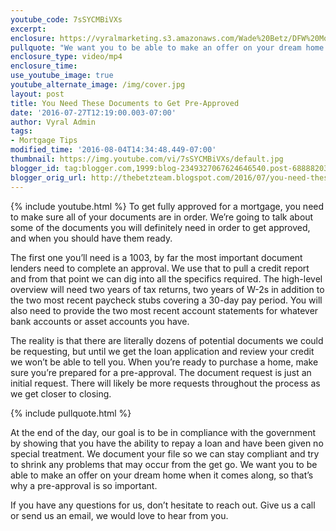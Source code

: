 ```yaml
---
youtube_code: 7sSYCMBiVXs
excerpt:
enclosure: https://vyralmarketing.s3.amazonaws.com/Wade%20Betz/DFW%20Mortgage%20Lender-%20You%20Need%20These%20Documents%20to%20Get%20Pre-Approved.mp4
pullquote: "We want you to be able to make an offer on your dream home."
enclosure_type: video/mp4
enclosure_time:
use_youtube_image: true
youtube_alternate_image: /img/cover.jpg
layout: post
title: You Need These Documents to Get Pre-Approved
date: '2016-07-27T12:19:00.003-07:00'
author: Vyral Admin
tags:
- Mortgage Tips
modified_time: '2016-08-04T14:34:48.449-07:00'
thumbnail: https://img.youtube.com/vi/7sSYCMBiVXs/default.jpg
blogger_id: tag:blogger.com,1999:blog-2349327067624646540.post-6888820312530986716
blogger_orig_url: http://thebetzteam.blogspot.com/2016/07/you-need-these-documents-to-get-pre.html
---
```

{% include youtube.html %}
To get fully approved for a mortgage, you need to make sure all of your documents are in order. We’re going to talk about some of the documents you will definitely need in order to get approved, and when you should have them ready.

The first one you’ll need is a 1003, by far the most important document lenders need to complete an approval. We use that to pull a credit report and from that point we can dig into all the specifics required. The high-level overview will need two years of tax returns, two years of W-2s in addition to the two most recent paycheck stubs covering a 30-day pay period. You will also need to provide the two most recent account statements for whatever bank accounts or asset accounts you have.

The reality is that there are literally dozens of potential documents we could be requesting, but until we get the loan application and review your credit we won’t be able to tell you. When you’re ready to purchase a home, make sure you’re prepared for a pre-approval. The document request is just an initial request. There will likely be more requests throughout the process as we get closer to closing.

{% include pullquote.html %}

At the end of the day, our goal is to be in compliance with the government by showing that you have the ability to repay a loan and have been given no special treatment. We document your file so we can stay compliant and try to shrink any problems that may occur from the get go. We want you to be able to make an offer on your dream home when it comes along, so that’s why a pre-approval is so important.

If you have any questions for us, don’t hesitate to reach out. Give us a call or send us an email, we would love to hear from you.
